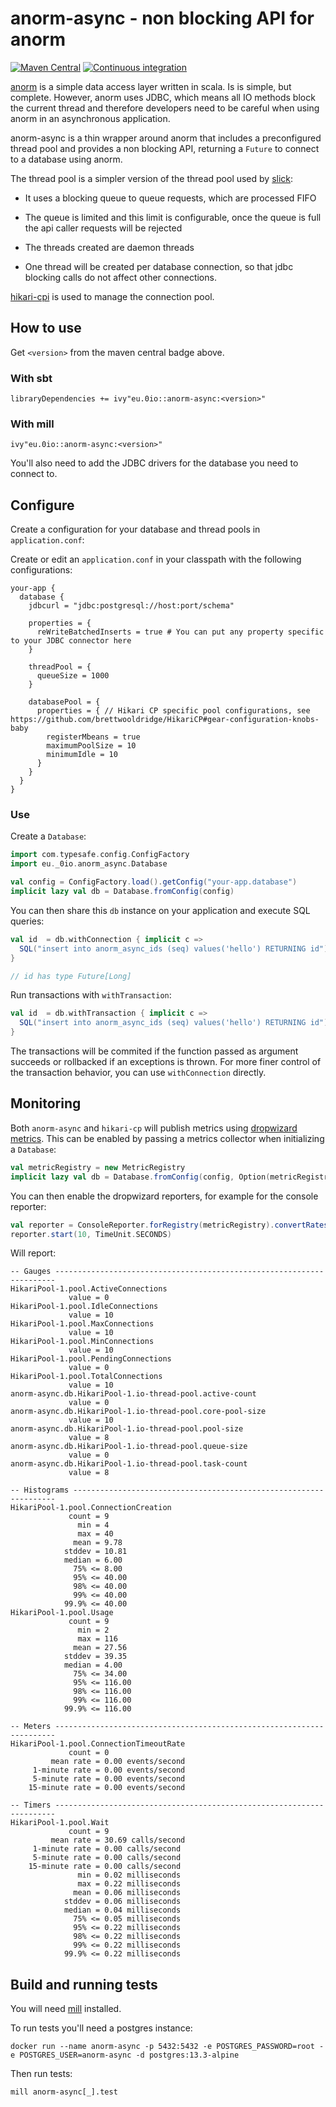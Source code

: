 # anorm-async - non blocking API for anorm

[![Maven Central](https://maven-badges.herokuapp.com/maven-central/eu.0io/anorm-async_2.13/badge.svg)](https://maven-badges.herokuapp.com/maven-central/eu.0io/anorm-async_2.13) [![Continuous integration](https://github.com/simao/anorm-async/actions/workflows/ci.yml/badge.svg)]()

[anorm](https://github.com/playframework/anorm) is a simple data access layer written in scala. Is is simple, but complete. However, anorm uses JDBC, which means all IO methods block the current thread and therefore developers need to be careful when using anorm in an asynchronous application.

anorm-async is a thin wrapper around anorm that includes a preconfigured thread pool and provides a non blocking API, returning a `Future` to connect to a database using anorm.

The thread pool is a simpler version of the thread pool used by [slick](https://github.com/slick/slick/):

- It uses a blocking queue to queue requests, which are processed FIFO

- The queue is limited and this limit is configurable, once the queue is full the api caller requests will be rejected

- The threads created are daemon threads

- One thread will be created per database connection, so that jdbc blocking calls do not affect other connections.

[hikari-cpi](https://github.com/brettwooldridge/HikariCP) is used to manage the connection pool.

## How to use

Get `<version>` from the maven central badge above.

### With sbt

```
libraryDependencies += ivy"eu.0io::anorm-async:<version>"
```

### With mill

```
ivy"eu.0io::anorm-async:<version>"
```

You'll also need to add the JDBC drivers for the database you need to connect to.

## Configure

Create a configuration for your database and thread pools in `application.conf`:

Create or edit an `application.conf` in your classpath with the following configurations:


```
your-app {
  database {
    jdbcurl = "jdbc:postgresql://host:port/schema"

    properties = {
      reWriteBatchedInserts = true # You can put any property specific to your JDBC connector here
    }

    threadPool = {
      queueSize = 1000
    }

    databasePool = {
      properties = { // Hikari CP specific pool configurations, see https://github.com/brettwooldridge/HikariCP#gear-configuration-knobs-baby
        registerMbeans = true
        maximumPoolSize = 10
        minimumIdle = 10
      }
    }
  }
}
```

### Use

Create a `Database`:

```scala
import com.typesafe.config.ConfigFactory
import eu._0io.anorm_async.Database

val config = ConfigFactory.load().getConfig("your-app.database")
implicit lazy val db = Database.fromConfig(config)
```

You can then share this `db` instance on your application and execute SQL queries:

```scala
val id  = db.withConnection { implicit c =>
  SQL("insert into anorm_async_ids (seq) values('hello') RETURNING id").as(scalar[Long].single)
}

// id has type Future[Long]
```

Run transactions with `withTransaction`:

```scala
val id  = db.withTransaction { implicit c =>
  SQL("insert into anorm_async_ids (seq) values('hello') RETURNING id").as(scalar[Long].single)
}
```

The transactions will be commited if the function passed as argument succeeds or rollbacked if an exceptions is thrown. For more finer control of the transaction behavior, you can use `withConnection` directly.

## Monitoring

Both `anorm-async` and `hikari-cp` will publish metrics using [dropwizard metrics](https://metrics.dropwizard.io/4.2.0/). This can be enabled by passing a metrics collector when initializing a `Database`:

```scala
val metricRegistry = new MetricRegistry
implicit lazy val db = Database.fromConfig(config, Option(metricRegistry))
```

You can then enable the dropwizard reporters, for example for the console reporter:

```scala
val reporter = ConsoleReporter.forRegistry(metricRegistry).convertRatesTo(TimeUnit.SECONDS).convertDurationsTo(TimeUnit.MILLISECONDS).build
reporter.start(10, TimeUnit.SECONDS)
```

Will report:

```
-- Gauges ----------------------------------------------------------------------
HikariPool-1.pool.ActiveConnections
             value = 0
HikariPool-1.pool.IdleConnections
             value = 10
HikariPool-1.pool.MaxConnections
             value = 10
HikariPool-1.pool.MinConnections
             value = 10
HikariPool-1.pool.PendingConnections
             value = 0
HikariPool-1.pool.TotalConnections
             value = 10
anorm-async.db.HikariPool-1.io-thread-pool.active-count
             value = 0
anorm-async.db.HikariPool-1.io-thread-pool.core-pool-size
             value = 10
anorm-async.db.HikariPool-1.io-thread-pool.pool-size
             value = 8
anorm-async.db.HikariPool-1.io-thread-pool.queue-size
             value = 0
anorm-async.db.HikariPool-1.io-thread-pool.task-count
             value = 8

-- Histograms ------------------------------------------------------------------
HikariPool-1.pool.ConnectionCreation
             count = 9
               min = 4
               max = 40
              mean = 9.78
            stddev = 10.81
            median = 6.00
              75% <= 8.00
              95% <= 40.00
              98% <= 40.00
              99% <= 40.00
            99.9% <= 40.00
HikariPool-1.pool.Usage
             count = 9
               min = 2
               max = 116
              mean = 27.56
            stddev = 39.35
            median = 4.00
              75% <= 34.00
              95% <= 116.00
              98% <= 116.00
              99% <= 116.00
            99.9% <= 116.00

-- Meters ----------------------------------------------------------------------
HikariPool-1.pool.ConnectionTimeoutRate
             count = 0
         mean rate = 0.00 events/second
     1-minute rate = 0.00 events/second
     5-minute rate = 0.00 events/second
    15-minute rate = 0.00 events/second

-- Timers ----------------------------------------------------------------------
HikariPool-1.pool.Wait
             count = 9
         mean rate = 30.69 calls/second
     1-minute rate = 0.00 calls/second
     5-minute rate = 0.00 calls/second
    15-minute rate = 0.00 calls/second
               min = 0.02 milliseconds
               max = 0.22 milliseconds
              mean = 0.06 milliseconds
            stddev = 0.06 milliseconds
            median = 0.04 milliseconds
              75% <= 0.05 milliseconds
              95% <= 0.22 milliseconds
              98% <= 0.22 milliseconds
              99% <= 0.22 milliseconds
            99.9% <= 0.22 milliseconds
```

## Build and running tests

You will need [mill](https://com-lihaoyi.github.io/mill/mill/Intro_to_Mill.html) installed.

To run tests you'll need a postgres instance:

```
docker run --name anorm-async -p 5432:5432 -e POSTGRES_PASSWORD=root -e POSTGRES_USER=anorm-async -d postgres:13.3-alpine
```

Then run tests:

`mill anorm-async[_].test`
